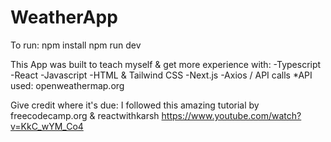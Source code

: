 # WeatherApp

To run: 
npm install
npm run dev
 
This App was built to teach myself & get more experience with:
-Typescript
-React
-Javascript
-HTML & Tailwind CSS
-Next.js
-Axios / API calls
 *API used: openweathermap.org

Give credit where it's due:
I followed this amazing tutorial by freecodecamp.org & reactwithkarsh
https://www.youtube.com/watch?v=KkC_wYM_Co4 
